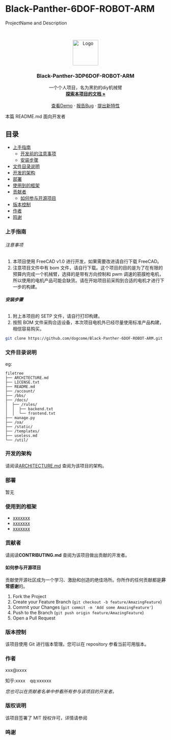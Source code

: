 # Black-Panther-6DOF-ROBOT-ARM

ProjectName and Description

<!-- PROJECT SHIELDS -->

<!-- PROJECT LOGO -->
<br />

<p align="center">
  <a href="https://github.com/dogcome/Black-Panther-6DOF-ROBOT-ARM/">
    <img src="images/logo.png" alt="Logo" width="80" height="80">
  </a>

  <h3 align="center">Black-Panther-3DP6DOF-ROBOT-ARM</h3>
  <p align="center">
    一个个人项目，名为黑豹的diy机械臂
    <br />
    <a href="https://github.com/dogcome/Black-Panther-6DOF-ROBOT-ARM"><strong>探索本项目的文档 »</strong></a>
    <br />
    <br />
    <a href="https://github.com/dogcome/Black-Panther-6DOF-ROBOT-ARM">查看Demo</a>
    ·
    <a href="https://github.com/dogcome/Black-Panther-6DOF-ROBOT-ARM">报告Bug</a>
    ·
    <a href="https://github.com/dogcome/Black-Panther-6DOF-ROBOT-ARM">提出新特性</a>
  </p>

</p>

本篇 README.md 面向开发者

## 目录

- [上手指南](#上手指南)
  - [开发前的注意事项](#注意事项)
  - [安装步骤](#安装步骤)
- [文件目录说明](#文件目录说明)
- [开发的架构](#开发的架构)
- [部署](#部署)
- [使用到的框架](#使用到的框架)
- [贡献者](#贡献者)
  - [如何参与开源项目](#如何参与开源项目)
- [版本控制](#版本控制)
- [作者](#作者)
- [鸣谢](#鸣谢)

### 上手指南

###### 注意事项

1. 本项目使用 FreeCAD v1.0 进行开发，如果需要改进请自行下载 FreeCAD。
2. 注意项目文件中有 bom 文件，请自行下载。这个项目的目的是为了在有限的预算内完成一个机械臂，选择的是带有方向控制和 pwm 调速的筋膜枪电机，所以使用的电机产品可能会缺货。请在开始项目前采购到合适的电机才进行下一步的构建。

###### **安装步骤**

1. 附上本项目的 SETP 文件，请自行打印构建。
2. 按照 BOM 文件采购合适设备，本次项目电机外已经尽量使用标准产品构建，相信容易购买。

```sh
git clone https://github.com/dogcome/Black-Panther-6DOF-ROBOT-ARM.git
```

### 文件目录说明

eg:

```
filetree
├── ARCHITECTURE.md
├── LICENSE.txt
├── README.md
├── /account/
├── /bbs/
├── /docs/
│  ├── /rules/
│  │  ├── backend.txt
│  │  └── frontend.txt
├── manage.py
├── /oa/
├── /static/
├── /templates/
├── useless.md
└── /util/

```

### 开发的架构

请阅读[ARCHITECTURE.md](https://github.com/shaojintian/Best_README_template/blob/master/ARCHITECTURE.md) 查阅为该项目的架构。

### 部署

暂无

### 使用到的框架

- [xxxxxxx](https://getbootstrap.com)
- [xxxxxxx](https://jquery.com)
- [xxxxxxx](https://laravel.com)

### 贡献者

请阅读**CONTRIBUTING.md** 查阅为该项目做出贡献的开发者。

#### 如何参与开源项目

贡献使开源社区成为一个学习、激励和创造的绝佳场所。你所作的任何贡献都是**非常感谢**的。

1. Fork the Project
2. Create your Feature Branch (`git checkout -b feature/AmazingFeature`)
3. Commit your Changes (`git commit -m 'Add some AmazingFeature'`)
4. Push to the Branch (`git push origin feature/AmazingFeature`)
5. Open a Pull Request

### 版本控制

该项目使用 Git 进行版本管理。您可以在 repository 参看当前可用版本。

### 作者

xxx@xxxx

知乎:xxxx &ensp; qq:xxxxxx

_您也可以在贡献者名单中参看所有参与该项目的开发者。_

### 版权说明

该项目签署了 MIT 授权许可，详情请参阅 

### 鸣谢



<!-- links -->


